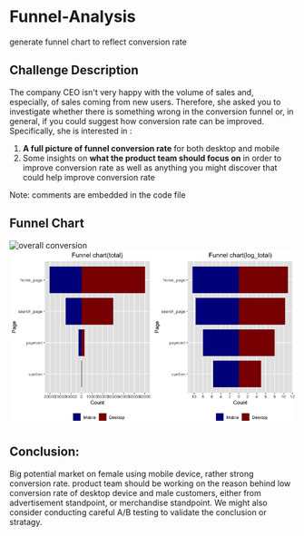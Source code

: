 # Funnel-Analysis
generate funnel chart to reflect conversion rate

## Challenge Description
The company CEO isn't very happy with the volume of sales and, especially, of sales coming from new users. Therefore, she asked you to investigate whether there is something wrong in the conversion funnel or, in general, if you could suggest how conversion rate can be improved.
Specifically, she is interested in :
1. **A full picture of funnel conversion rate** for both desktop and mobile
2. Some insights on **what the product team should focus on** in order to improve conversion rate as well as anything you might discover that could help improve conversion rate

Note:
comments are embedded in the code file

## Funnel Chart
 ![overall conversion](overall_funnel_plot.png)
 ![Funnel chart based on device](Funnel_plot_device.png)
 
## Conclusion: 
Big potential market on female using mobile device, rather strong conversion rate.
product team should be working on the reason behind low conversion rate of desktop device and male
customers, either from advertisement standpoint, or merchandise standpoint. We might also 
consider conducting careful A/B testing to validate the conclusion or stratagy. 

